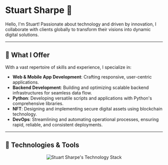 # Stuart Sharpe 🚀

Hello, I'm Stuart! Passionate about technology and driven by innovation, I collaborate with clients globally to transform their visions into dynamic digital solutions.

---

## 💼 What I Offer

With a vast repertoire of skills and experience, I specialize in:
- **Web & Mobile App Development**: Crafting responsive, user-centric applications.
- **Backend Development**: Building and optimizing scalable backend infrastructures for seamless data flow.
- **Python**: Developing versatile scripts and applications with Python's comprehensive libraries.
- **NFT**: Designing and implementing secure digital assets using blockchain technology.
- **DevOps**: Streamlining and automating operational processes, ensuring rapid, reliable, and consistent deployments.

---

## 🔧 Technologies & Tools

<p align="center">
  <img src="https://skillicons.dev/icons?i=java,kotlin,swift,react,dart,flutter,python,django,php,laravel,nodejs,golang,ruby,figma&theme=light" alt="Stuart Sharpe's Technology Stack"/>
</p>



